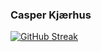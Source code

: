 ### Casper Kjærhus

[![GitHub Streak](http://github-readme-streak-stats.herokuapp.com?user=CasperKjaerhus&theme=gotham&date_format=M%20j%5B%2C%20Y%5D)](https://git.io/streak-stats)